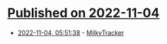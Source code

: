 # [Published on 2022-11-04](index.md)

* [2022-11-04, 05:51:38](https://news.ycombinator.com/item?id=33462695) - [MilkyTracker](https://milkytracker.org/)
